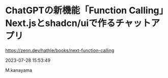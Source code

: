 # ChatGPTの新機能「Function Calling」Next.jsとshadcn/uiで作るチャットアプリ

https://zenn.dev/hathle/books/next-function-calling


2023-07-28 15:53:49

M.kanayama